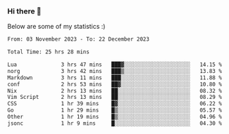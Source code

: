 ### Hi there 👋
Below are some of my statistics :)

<!--START_SECTION:waka-->

```txt
From: 03 November 2023 - To: 22 December 2023

Total Time: 25 hrs 28 mins

Lua              3 hrs 47 mins   ███▓░░░░░░░░░░░░░░░░░░░░░   14.15 %
norg             3 hrs 42 mins   ███▒░░░░░░░░░░░░░░░░░░░░░   13.83 %
Markdown         3 hrs 11 mins   ███░░░░░░░░░░░░░░░░░░░░░░   11.88 %
conf             2 hrs 53 mins   ██▓░░░░░░░░░░░░░░░░░░░░░░   10.80 %
Nix              2 hrs 13 mins   ██░░░░░░░░░░░░░░░░░░░░░░░   08.32 %
Vim Script       2 hrs 13 mins   ██░░░░░░░░░░░░░░░░░░░░░░░   08.29 %
CSS              1 hr 39 mins    █▓░░░░░░░░░░░░░░░░░░░░░░░   06.22 %
Go               1 hr 29 mins    █▒░░░░░░░░░░░░░░░░░░░░░░░   05.57 %
Other            1 hr 19 mins    █▒░░░░░░░░░░░░░░░░░░░░░░░   04.96 %
jsonc            1 hr 9 mins     █░░░░░░░░░░░░░░░░░░░░░░░░   04.30 %
```

<!--END_SECTION:waka-->

<!--
**KlapenHz/KlapenHz** is a ✨ _special_ ✨ repository because its `README.md` (this file) appears on your GitHub profile.

Here are some ideas to get you started:

- 🔭 I’m currently working on ...
- 🌱 I’m currently learning ...
- 👯 I’m looking to collaborate on ...
- 🤔 I’m looking for help with ...
- 💬 Ask me about ...
- 📫 How to reach me: ...
- 😄 Pronouns: ...
- ⚡ Fun fact: ...
-->
